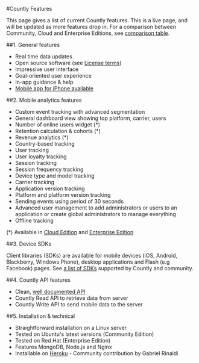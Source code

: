 #Countly Features

This page gives a list of current Countly features. This is a live page, and will be updated as more features drop in. 
For a comparison between Community, Cloud and Enterprise Editions, see [comparison table](/products/editions/compare).

##1. General features

* Real time data updates
* Open source software (see [License terms](https://github.com/Countly/countly-server/blob/master/LICENCE))
* Impressive user interface
* Goal-oriented user experience
* In-app guidance & help
* <a href=/products/features/mobile-first>Mobile app for iPhone available</a>

##2. Mobile analytics features

* Custom event tracking with advanced segmentation
* General dashboard view showing top platform, carrier, users
* Number of online users widget (*)
* Retention calculation & cohorts (*)
* Revenue analytics (*)
* Country-based tracking
* User tracking
* User loyalty tracking
* Session tracking
* Session frequency tracking
* Device type and model tracking
* Carrier tracking
* Application version tracking
* Platform and platform version tracking
* Sending events using period of 30 seconds
* Advanced user management to add administrators or users to an application or create global administrators to manage everything
* Offline tracking

(*) Available in [Cloud Edition](/products/editions/cloud) and [Enterprise Edition](/products/editions/enterprise)

##3. Device SDKs

Client libraries (SDKs) are available for mobile devices (iOS, Android, Blackberry, Windows Phone), desktop applications and Flash (e.g Facebook) pages. See [a list of SDKs](/resources/source/download-sdk) supported by Countly and community.


##4. Countly API features

* Clean, [well documented API](/resources/reference/server-api)
* Countly Read API to retrieve data from server
* Countly Write API to send mobile data to the server

##5. Installation & technical

* Straightforward installation on a Linux server
* Tested on Ubuntu's latest versions (Community Edition)
* Tested on Red Hat (Enterprise Edition)
* Features MongoDB, Node.js and Nginx
* Installable on [Heroku](https://github.com/gabrielrinaldi/Countly-Frontend-Heroku) - Community contribution by Gabriel Rinaldi
